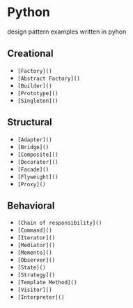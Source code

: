 # Python 
design pattern examples written in pyhon
## Creational
- `[Factory]()`
- `[Abstract Factory]()`
- `[Builder]()`
- `[Prototype]()`
- `[Singleton]()`
## Structural 
- `[Adapter]()`
- `[Bridge]()`
- `[Composite]()`
- `[Decorator]()`
- `[Facade]()`
- `[Flyweight]()`
- `[Proxy]()`
## Behavioral
- `[Chain of responsibility]()`
- `[Command]()`
- `[Iterator]()`
- `[Mediator]()`
- `[Memento]()`
- `[Observer]()`
- `[State]()`
- `[Strategy]()`
- `[Template Method]()`
- `[Visitor]()`
- `[Interpreter]()`
